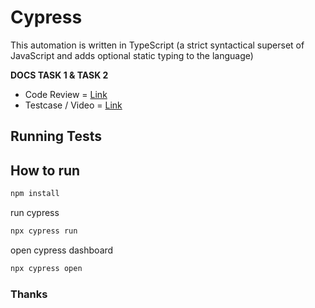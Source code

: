 # Cypress
This automation is written in TypeScript (a strict syntactical superset of JavaScript and adds optional static typing to the language)

**DOCS TASK 1 & TASK 2**
* Code Review = [Link](https://github.com/mhdnurfaizzy/Cypress-typescript/blob/master/codeReview.md)
* Testcase / Video = [Link](https://docs.google.com/spreadsheets/d/1X9CkCVOuEz29Kpf8IEGu8_CewKsaUBUjt2mpQMl_ulA/edit?usp=sharing)

## Running Tests

## How to run

```bash
npm install
```

run cypress
```bash
npx cypress run
```

open cypress dashboard
```bash
npx cypress open
```

### Thanks
